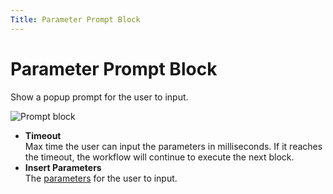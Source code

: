 ```yaml
---
Title: Parameter Prompt Block
---
```


# Parameter Prompt Block

Show a popup prompt for the user to input.

![Prompt block](https://s3.ap-southeast-1.amazonaws.com/automa-pub/i/2024/12/02/181tnv-3n.png)

- **Timeout** <br /> Max time the user can input the parameters in milliseconds. If it reaches the timeout, the workflow will continue to execute the next block.
- **Insert Parameters** <br /> The [parameters](../workflow/parameters.md#add-a-parameter) for the user to input.
